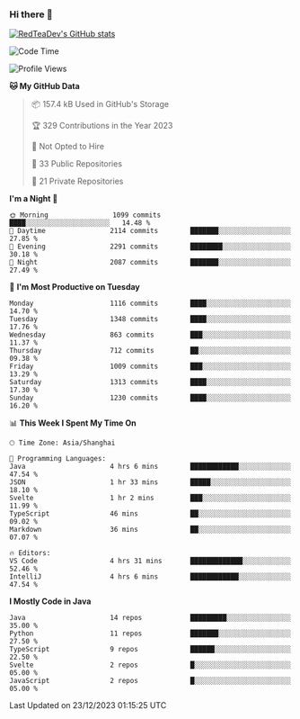 ### Hi there 👋

<!--
**RedTeaDev/RedTeaDev** is a ✨ _special_ ✨ repository because its `README.md` (this file) appears on your GitHub profile.

Here are some ideas to get you started:

- 🔭 I’m currently working on ...
- 🌱 I’m currently learning ...
- 👯 I’m looking to collaborate on ...
- 🤔 I’m looking for help with ...
- 💬 Ask me about ...
- 📫 How to reach me: ...
- 😄 Pronouns: ...
- ⚡ Fun fact: ...
-->

<!--
[![wakatime](https://wakatime.com/badge/user/6b101ed0-04c0-4490-9283-eb61f2efff96.svg)](https://wakatime.com/@6b101ed0-04c0-4490-9283-eb61f2efff96)
!-->

[![RedTeaDev's GitHub stats](https://github-readme-stats.vercel.app/api?username=RedTeaDev)](https://github.com/anuraghazra/github-readme-stats)
<!--
[![willianrod's wakatime stats](https://github-readme-stats.vercel.app/api/wakatime?username=RedTeaDev)](https://github.com/anuraghazra/github-readme-stats)
!-->
<!--START_SECTION:waka-->
![Code Time](http://img.shields.io/badge/Code%20Time-1%2C954%20hrs%202%20mins-blue)

![Profile Views](http://img.shields.io/badge/Profile%20Views-0-blue)

**🐱 My GitHub Data** 

> 📦 157.4 kB Used in GitHub's Storage 
 > 
> 🏆 329 Contributions in the Year 2023
 > 
> 🚫 Not Opted to Hire
 > 
> 📜 33 Public Repositories 
 > 
> 🔑 21 Private Repositories 
 > 
**I'm a Night 🦉** 

```text
🌞 Morning                1099 commits        ████░░░░░░░░░░░░░░░░░░░░░   14.48 % 
🌆 Daytime                2114 commits        ███████░░░░░░░░░░░░░░░░░░   27.85 % 
🌃 Evening                2291 commits        ████████░░░░░░░░░░░░░░░░░   30.18 % 
🌙 Night                  2087 commits        ███████░░░░░░░░░░░░░░░░░░   27.49 % 
```
📅 **I'm Most Productive on Tuesday** 

```text
Monday                   1116 commits        ████░░░░░░░░░░░░░░░░░░░░░   14.70 % 
Tuesday                  1348 commits        ████░░░░░░░░░░░░░░░░░░░░░   17.76 % 
Wednesday                863 commits         ███░░░░░░░░░░░░░░░░░░░░░░   11.37 % 
Thursday                 712 commits         ██░░░░░░░░░░░░░░░░░░░░░░░   09.38 % 
Friday                   1009 commits        ███░░░░░░░░░░░░░░░░░░░░░░   13.29 % 
Saturday                 1313 commits        ████░░░░░░░░░░░░░░░░░░░░░   17.30 % 
Sunday                   1230 commits        ████░░░░░░░░░░░░░░░░░░░░░   16.20 % 
```


📊 **This Week I Spent My Time On** 

```text
🕑︎ Time Zone: Asia/Shanghai

💬 Programming Languages: 
Java                     4 hrs 6 mins        ████████████░░░░░░░░░░░░░   47.54 % 
JSON                     1 hr 33 mins        █████░░░░░░░░░░░░░░░░░░░░   18.10 % 
Svelte                   1 hr 2 mins         ███░░░░░░░░░░░░░░░░░░░░░░   11.99 % 
TypeScript               46 mins             ██░░░░░░░░░░░░░░░░░░░░░░░   09.02 % 
Markdown                 36 mins             ██░░░░░░░░░░░░░░░░░░░░░░░   07.07 % 

🔥 Editors: 
VS Code                  4 hrs 31 mins       █████████████░░░░░░░░░░░░   52.46 % 
IntelliJ                 4 hrs 6 mins        ████████████░░░░░░░░░░░░░   47.54 % 
```

**I Mostly Code in Java** 

```text
Java                     14 repos            █████████░░░░░░░░░░░░░░░░   35.00 % 
Python                   11 repos            ███████░░░░░░░░░░░░░░░░░░   27.50 % 
TypeScript               9 repos             ██████░░░░░░░░░░░░░░░░░░░   22.50 % 
Svelte                   2 repos             █░░░░░░░░░░░░░░░░░░░░░░░░   05.00 % 
JavaScript               2 repos             █░░░░░░░░░░░░░░░░░░░░░░░░   05.00 % 
```




 Last Updated on 23/12/2023 01:15:25 UTC
<!--END_SECTION:waka-->


